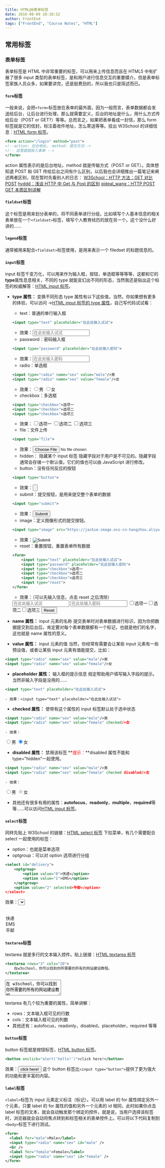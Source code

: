 ```yaml
---
title: HTML@6表单标签
date: 2016-08-09 10:18:52
author: FrontEnd
tags: ["FrontEnd", "Course Notes", "HTML"]
---
```


## 常用标签

### 表单标签

表单标签是 HTML 中非常重要的标签，可以用来上传信息而且在 HTML5 中有扩展了很多 input 类型的表单标签，是和用户进行信息交互的重要媒介。但是表单标签家族人员众多，如果要讲完，还是挺费劲的，所以我也只是简述而已。

#### `form`**标签**

一般来说，会把`<form>`标签放在表单的最外面，因为一般而言，表单数据都会发送给后台，让后台进行处理，那么就需要定义，后台的地址是什么，用什么方式传给后台（POST or GET?）等等。总而言之，如果把表单看成一封信，那么 form 标签就是它的信封，标注着收件地址，怎么寄送等等。挂出 W3School 的详细信息：[HTML form 标签](http://www.w3school.com.cn/tags/tag_form.asp)。

```xml
<form action="/login" method="post">
<!--action: 后台地址， method: 提交方式-->
<!-- 这里面就放入表单 -->
</form>
```

action 属性表示的是后台地址，method 就是传输方式（POST or GET）。具体想知道 POST 和 GET 传给后台之间有什么区别，以后我也会详细推出一篇笔记来阐述两者区别，现在暂时先看别人的日志：
[W3School：HTTP 方法：GET 对比 POST](http://www.w3school.com.cn/tags/html_ref_httpmethods.asp)
[hyddd：浅谈 HTTP 中 Get 与 Post 的区别](http://www.cnblogs.com/hyddd/archive/2009/03/31/1426026.html)
[gideal_wang：HTTP POST GET 本质区别详解](http://blog.csdn.net/gideal_wang/article/details/4316691)

#### `fieldset`**标签**

这个标签是用来划分表单的，将不同表单进行分组，比如填写个人基本信息的相关表单放在一个`<fieldset>`标签，填写个人教育经历的放在另一个。这个没什么好讲的……

#### `legend`**标签**

通常被用来配合`<fieldset>`标签使用，是用来表示一个 filedset 的标题信息的。

#### `input`**标签**

input 标签千变万化，可以用来作为输入框，按钮，单选框等等等等，这都和它的**type**属性息息相关，不同的 type 就能变幻出不同的形态，当然我还是贴出这个标签的权威解答：[HTML input 标签](http://www.w3school.com.cn/tags/tag_input.asp)。

-   **type 属性：** 变换不同形态
    type 属性有以下这些值，当然，你如果想有更多的体验，可以访问 →[HTML input 标签的 type 属性](http://www.w3school.com.cn/tags/att_input_type.asp)，自己写代码试试看：

    -   text：普通的单行输入框

    ```xml
    <input type="text" placeholder="在此处输入试试">
    ```

    -   效果：<input type="text" placeholder="在此处输入试试">

    *   password：密码输入框

    ```xml
    <input type="password" placeholder="在此处输入密码">
    ```

    -   效果：<input type="password" placeholder="在此处输入密码">

    *   radio：单选框

    ```xml
    <input type="radio" name="sex" value="male"/>男
    <input type="radio" name="sex" value="female"/>女
    ```

    -   效果：<input type="radio" name="sex" value="male"/>男 <input type="radio" name="sex" value="female"/>女

    *   checkbox：多选框

    ```xml
    <input type="checkbox">选项一
    <input type="checkbox">选项二
    <input type="checkbox">选项三
    ```

    -   效果：<input type="checkbox">选项一 <input type="checkbox">选项二 <input type="checkbox">选项三

    *   file：文件上传

    ```xml
    <input type="file">
    ```

    -   效果：<input type="file">

    *   hidden： 隐藏某个 input 标签
        隐藏字段对于用户是不可见的。隐藏字段通常会存储一个默认值，它们的值也可以由 JavaScript 进行修改。
    *   button：没有任何反应的按钮

    ```xml
    <input type="button">
    ```

    -   效果：<input type="button">

    *   submit：提交按钮，是用来提交整个表单的数据

    ```xml
    <input type="submit">
    ```

    -   效果：<input type="submit">

    *   image：定义图像形式的提交按钮。

    ```xml
    <input type="image" src="https://jackie-image.oss-cn-hangzhou.aliyuncs.com/16-8-13/76798647.jpg">
    ```

    -   效果：<input type="image" src="https://jackie-image.oss-cn-hangzhou.aliyuncs.com/16-8-13/76798647.jpg">

    *   reset：重置按钮，重置表单所有数据

    ```xml
    <form>
    	<input type="text" placeholder="在此处输入试试">
    	<input type="password" placeholder="在此处输入密码">
    	<input type="checkbox">选项一
    	<input type="checkbox">选项二
    	<input type="checkbox">选项三
    	<input type="reset">
    </form>
    ```

    -   效果：（可以先输入信息，点击 reset 之后清除）
    <form>
    	<input type="text" placeholder="在此处输入试试">
    	<input type="password" placeholder="在此处输入密码">
    	<input type="checkbox">选项一<input type="checkbox">选项二<input type="checkbox">选项三
    	<input type="reset">
    </form>

-   **name 属性：** input 元素的名称
    提交表单时对表单数据进行标识，因为你把数据提交到后台后，肯定要对每个表单数据都有一个标记，也就是他们的名字，这也就是 name 属性的意义。

-   **value 属性：** input 元素的值
    当然，你经常有需要会让某些 input 元素有一些预设值，或者让某些 input 元素有值能提交，比如：

```xml
<input type="radio" name="sex" value="male"/>男
<input type="radio" name="sex" value="female"/>女
```

-   **placeholder 属性：** 输入框的提示信息
    规定帮助用户填写输入字段的提示。当然非输入字段是没用的……

```xml
<input type="text" placeholder="在此处输入试试">
```

    - 效果：<input type="text" placeholder="在此处输入试试">

-   **checked 属性：** 使带有这个属性的 input 标签默认处于选中状态

```xml
<input type="radio" name="sex" value="male"/>男
<input type="radio" name="sex" value="female" checked/>女
```

    - 效果：

<form>
	<input type="radio" name="sex" value="male"/>男
	<input type="radio" name="sex" value="female" checked/>女
</form>

-   **disabled 属性：** 禁用该标签
    **<span style="color:red">提示：</span>**disabled 属性不能和 type="hidden"一起使用。

```xml
<input type="radio" name="sex" value="male"/>男
<input type="radio" name="sex" value="female" checked disabled/>女
```

    - 效果：

<form>
	<input type="radio" name="sex" value="male"/>男
	<input type="radio" name="sex" value="female" checked disabled/>女
</form>

-   其他还有很多有用的属性：**autofocus**，**readonly**，**multiple**，**required**等等……可以访问[HTML input 标签](http://www.w3school.com.cn/tags/tag_input.asp)。

#### `select`**标签**

同样先贴上 W3School 的链接：[HTML select 标签](http://www.w3school.com.cn/tags/tag_select.asp)
下拉菜单，有几个需要配合 select 一起使用的标签：

-   option：也就是菜单选项
-   optgroup：可以对 option 选项进行分组

```xml
<select id="delivery">
	<optgroup>
		<option value="0">快递</option>
		<option value="1">EMS</option>
	</optgroup>
	<option value="2" selected>平邮</option>
</select>
```

效果：<select id="delivery">

<optgroup>
<option value="0">快递</option>
<option value="1">EMS</option>
</optgroup>
<option value="2" selected>平邮</option>
</select>

#### `textarea`**标签**

textarea 就是多行的文本输入控件。贴上链接：[HTML textarea 标签](http://www.w3school.com.cn/tags/tag_textarea.asp)

```xml
<textarea rows="3" cols="20">
	在w3school，你可以找到你所需要的所有的网站建设教程。
</textarea>
```

<textarea rows="3" cols="20">在 w3school，你可以找到你所需要的所有的网站建设教程。</textarea>
textarea 有几个较为重要的属性，简单讲解：

-   rows：文本输入框可见的行数
-   cols：文本输入框可见的列数
-   其他还有：autofocus，readonly，disabled，placeholder，required 等等

#### `button`**标签**

button 标签就是按钮标签，[HTML button 标签](http://www.w3school.com.cn/tags/tag_button.asp)。

```xml
<button onclick="alert('hello!')">click here!</button>
```

效果：<button onclick="alert('hello!')">click here!</button>
这个 button 标签比`<input type="button">`提供了更为强大的功能和更丰富的内容。

#### `label`**标签**

`<label>`标签为 input 元素定义标注（标记）。可以用 label 的 for 属性绑定另外一个元素，只要 label 的 for 属性的值和另外一个元素的 id 相同，此时如果你点击 label 标签的文本，就会自动触发那个绑定的控件，就是说，当用户选择该标签时，浏览器就会自动将焦点转到和标签相关的表单控件上。可以将以下代码复制到`<body>`标签下进行测试。

```xml
<form>
  <label for="male">Male</label>
  <input type="radio" name="sex" id="male" />
  <br />
  <label for="female">Female</label>
  <input type="radio" name="sex" id="female" />
</form>
```
